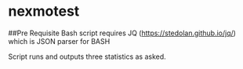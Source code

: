 # nexmotest

##Pre Requisite
Bash script requires JQ (https://stedolan.github.io/jq/) which is JSON parser for BASH

Script runs and outputs three statistics as asked.
